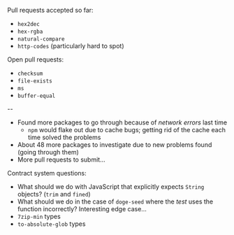 Pull requests accepted so far:

- `hex2dec`
- `hex-rgba`
- `natural-compare`
- `http-codes` (particularly hard to spot)

Open pull requests:

- `checksum`
- `file-exists`
- `ms`
- `buffer-equal`

--

- Found more packages to go through because of _network errors_ last time
  - `npm` would flake out due to cache bugs; getting rid of the cache each time solved the problems
- About 48 more packages to investigate due to new problems found (going through them)
- More pull requests to submit...

Contract system questions:

- What should we do with JavaScript that explicitly expects `String` objects? (`trim` and `fined`)
- What should we do in the case of `doge-seed` where the _test_ uses the function incorrectly? Interesting edge case...
- `7zip-min` types
- `to-absolute-glob` types
